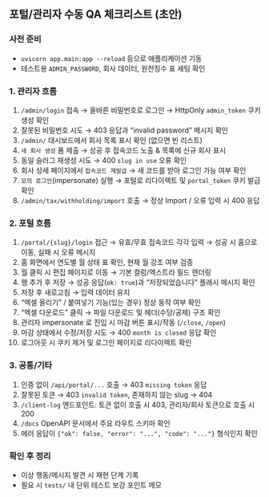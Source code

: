 ## 포털/관리자 수동 QA 체크리스트 (초안)

### 사전 준비
- `uvicorn app.main:app --reload` 등으로 애플리케이션 기동
- 테스트용 `ADMIN_PASSWORD`, 회사 데이터, 원천징수 표 세팅 확인

### 1. 관리자 흐름
1. `/admin/login` 접속 → 올바른 비밀번호로 로그인 → HttpOnly `admin_token` 쿠키 생성 확인
2. 잘못된 비밀번호 시도 → 403 응답과 “invalid password” 메시지 확인
3. `/admin/` 대시보드에서 회사 목록 표시 확인 (없으면 빈 리스트)
4. `새 회사 생성` 폼 제출 → 성공 후 접속코드 노출 & 목록에 신규 회사 표시
5. 동일 슬러그 재생성 시도 → 400 `slug in use` 오류 확인
6. 회사 상세 페이지에서 `접속코드 재발급` → 새 코드를 받아 로그인 가능 여부 확인
7. `모의 로그인`(impersonate) 실행 → 포털로 리다이렉트 및 `portal_token` 쿠키 발급 확인
8. `/admin/tax/withholding/import` 호출 → 정상 Import / 오류 입력 시 400 응답

### 2. 포털 흐름
1. `/portal/{slug}/login` 접근 → 유효/무효 접속코드 각각 입력 → 성공 시 홈으로 이동, 실패 시 오류 메시지
2. 홈 화면에서 연도별 월 상태 표 확인, 현재 월 강조 여부 검증
3. 월 클릭 시 편집 페이지로 이동 → 기본 컬럼/엑스트라 필드 렌더링
4. 행 추가 후 저장 → 성공 응답(`ok: true`)과 “저장되었습니다” 플래시 메시지 확인
5. 저장 후 새로고침 → 입력 데이터 유지
6. “엑셀 올리기” / 붙여넣기 기능(있는 경우) 정상 동작 여부 확인
7. “엑셀 다운로드” 클릭 → 파일 다운로드 및 헤더(수당/공제) 구조 확인
8. 관리자 impersonate 로 진입 시 마감 버튼 표시/작동 (`/close`, `/open`)
9. 마감 상태에서 수정/저장 시도 → 400 `month is closed` 응답 확인
10. 로그아웃 시 쿠키 제거 및 로그인 페이지로 리다이렉트 확인

### 3. 공통/기타
1. 인증 없이 `/api/portal/...` 호출 → 403 `missing token` 응답
2. 잘못된 토큰 → 403 `invalid token`, 존재하지 않는 slug → 404
3. `/client-log` 엔드포인트: 토큰 없이 호출 시 403, 관리자/회사 토큰으로 호출 시 200
4. `/docs` OpenAPI 문서에서 주요 라우트 스키마 확인
5. 에러 응답이 `{"ok": false, "error": "...", "code": "..."}` 형식인지 확인

### 확인 후 정리
- 이상 행동/메시지 발견 시 재현 단계 기록
- 필요 시 `tests/` 내 단위 테스트 보강 포인트 메모

